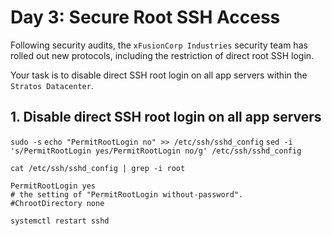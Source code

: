 # Day 3: Secure Root SSH Access
Following security audits, the `xFusionCorp Industries` security team has rolled out new protocols, including the restriction of direct root SSH login.

Your task is to disable direct SSH root login on all app servers within the `Stratos Datacenter`.

## 1. Disable direct SSH root login on all app servers
`sudo -s`
`echo "PermitRootLogin no" >> /etc/ssh/sshd_config`
`sed -i 's/PermitRootLogin yes/PermitRootLogin no/g' /etc/ssh/sshd_config`

`cat /etc/ssh/sshd_config | grep -i root`
```console
PermitRootLogin yes
# the setting of "PermitRootLogin without-password".
#ChrootDirectory none
```

`systemctl restart sshd`
